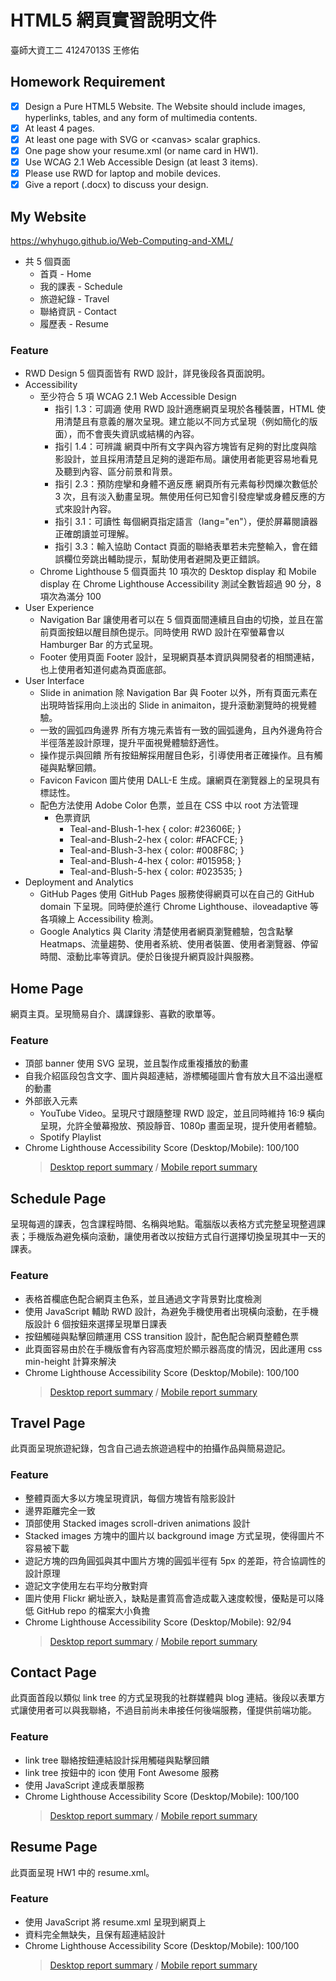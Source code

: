 # HTML5 網頁實習說明文件
臺師大資工二 41247013S 王修佑
## Homework Requirement
- [x] Design a Pure HTML5 Website. The Website should include images, hyperlinks, tables, and any form of multimedia contents. 
- [x] At least 4 pages.
- [x] At least one page with SVG or \<canvas> scalar graphics.
- [x] One page show your resume.xml (or name card in HW1).
- [x] Use WCAG 2.1 Web Accessible Design (at least 3 items).
- [x] Please use RWD for laptop and mobile devices.
- [x] Give a report (.docx) to discuss your design.

## My Website
https://whyhugo.github.io/Web-Computing-and-XML/ 
- 共 5 個頁面
  - 首頁 - Home
  - 我的課表 - Schedule
  - 旅遊紀錄 - Travel
  - 聯絡資訊 - Contact
  - 履歷表 - Resume
### Feature
- RWD Design
  5 個頁面皆有 RWD 設計，詳見後段各頁面說明。
- Accessibility
  - 至少符合 5 項 WCAG 2.1 Web Accessible Design
    - 指引 1.3：可調適
      使用 RWD 設計適應網頁呈現於各種裝置，HTML 使用清楚且有意義的層次呈現。建立能以不同方式呈現（例如簡化的版面），而不會喪失資訊或結構的內容。
    - 指引 1.4：可辨識
      網頁中所有文字與內容方塊皆有足夠的對比度與陰影設計，並且採用清楚且足夠的邊距布局。讓使用者能更容易地看見及聽到內容、區分前景和背景。
    - 指引 2.3：預防痙攣和身體不適反應
      網頁所有元素每秒閃爍次數低於 3 次，且有淡入動畫呈現。無使用任何已知會引發痙攣或身體反應的方式來設計內容。
    - 指引 3.1：可讀性
      每個網頁指定語言（lang="en"），便於屏幕閱讀器正確朗讀並可理解。
    - 指引 3.3：輸入協助
      Contact 頁面的聯絡表單若未完整輸入，會在錯誤欄位旁跳出輔助提示，幫助使用者避開及更正錯誤。
  - Chrome Lighthouse
    5 個頁面共 10 項次的 Desktop display 和 Mobile display 在 Chrome Lighthouse Accessibility 測試全數皆超過 90 分，8 項次為滿分 100
- User Experience
  - Navigation Bar
    讓使用者可以在 5 個頁面間連續且自由的切換，並且在當前頁面按鈕以醒目顏色提示。同時使用 RWD 設計在窄螢幕會以 Hamburger Bar 的方式呈現。
  - Footer
    使用頁面 Footer 設計，呈現網頁基本資訊與開發者的相關連結，也上使用者知道何處為頁面底部。
- User Interface
  - Slide in animation
    除 Navigation Bar 與 Footer 以外，所有頁面元素在出現時皆採用向上淡出的 Slide in animaiton，提升滾動瀏覽時的視覺體驗。
  - 一致的圓弧四角邊界
    所有方塊元素皆有一致的圓弧邊角，且內外邊角符合半徑落差設計原理，提升平面視覺體驗舒適性。
  - 操作提示與回饋
    所有按鈕解採用醒目色彩，引導使用者正確操作。且有觸碰與點擊回饋。
  - Favicon
    Favicon 圖片使用 DALL-E 生成。讓網頁在瀏覽器上的呈現具有標誌性。
  - 配色方法使用 Adobe Color 色票，並且在 CSS 中以 root 方法管理
    - 色票資訊
      - Teal-and-Blush-1-hex { color: #23606E; }
      - Teal-and-Blush-2-hex { color: #FACFCE; }
      - Teal-and-Blush-3-hex { color: #008F8C; }
      - Teal-and-Blush-4-hex { color: #015958; }
      - Teal-and-Blush-5-hex { color: #023535; }
- Deployment and Analytics
  - GitHub Pages
    使用 GitHub Pages 服務使得網頁可以在自己的 GitHub domain 下呈現。同時便於進行 Chrome Lighthouse、iloveadaptive 等各項線上 Accessibility 檢測。
  - Google Analytics 與 Clarity
    清楚使用者網頁瀏覽體驗，包含點擊 Heatmaps、流量趨勢、使用者系統、使用者裝置、使用者瀏覽器、停留時間、滾動比率等資訊。便於日後提升網頁設計與服務。

## Home Page
網頁主頁。呈現簡易自介、講課錄影、喜歡的歌單等。
### Feature
- 頂部 banner 使用 SVG 呈現，並且製作成重複播放的動畫
- 自我介紹區段包含文字、圖片與超連結，游標觸碰圖片會有放大且不溢出邊框的動畫
- 外部嵌入元素
  - YouTube Video。呈現尺寸跟隨整理 RWD 設定，並且同時維持 16:9 橫向呈現，允許全螢幕撥放、預設靜音、1080p 畫面呈現，提升使用者體驗。
  - Spotify Playlist
- Chrome Lighthouse Accessibility Score (Desktop/Mobile): 100/100
  > <a href="accessibility/home.pdf" target="_blank"> Desktop report summary</a> / <a href="accessibility/home_mobile.pdf" target="_blank"> Mobile report summary</a>

## Schedule Page
呈現每週的課表，包含課程時間、名稱與地點。電腦版以表格方式完整呈現整週課表；手機版為避免橫向滾動，讓使用者改以按鈕方式自行選擇切換呈現其中一天的課表。
### Feature
- 表格首欄底色配合網頁主色系，並且通過文字背景對比度檢測
- 使用 JavaScript 輔助 RWD 設計，為避免手機使用者出現橫向滾動，在手機版設計 6 個按鈕來選擇呈現單日課表
- 按鈕觸碰與點擊回饋運用 CSS transition 設計，配色配合網頁整體色票
- 此頁面容易由於在手機版會有內容高度短於顯示器高度的情況，因此運用 css min-height 計算來解決
- Chrome Lighthouse Accessibility Score (Desktop/Mobile): 100/100
  > <a href="accessibility/schedule.pdf" target="_blank"> Desktop report summary</a> / <a href="accessibility/schedule_mobile.pdf" target="_blank"> Mobile report summary</a>

## Travel Page
此頁面呈現旅遊紀錄，包含自己過去旅遊過程中的拍攝作品與簡易遊記。
### Feature
- 整體頁面大多以方塊呈現資訊，每個方塊皆有陰影設計
- 邊界距離完全一致
- 頂部使用 Stacked images scroll-driven animations 設計
- Stacked images 方塊中的圖片以 background image 方式呈現，使得圖片不容易被下載
- 遊記方塊的四角圓弧與其中圖片方塊的圓弧半徑有 5px 的差距，符合協調性的設計原理
- 遊記文字使用左右平均分散對齊
- 圖片使用 Flickr 網址嵌入，缺點是畫質高會造成載入速度較慢，優點是可以降低 GitHub repo 的檔案大小負擔
- Chrome Lighthouse Accessibility Score (Desktop/Mobile): 92/94
  > <a href="accessibility/travel.pdf" target="_blank"> Desktop report summary</a> / <a href="accessibility/travel_mobile.pdf" target="_blank"> Mobile report summary</a>

## Contact Page
此頁面首段以類似 link tree 的方式呈現我的社群媒體與 blog 連結。後段以表單方式讓使用者可以與我聯絡，不過目前尚未串接任何後端服務，僅提供前端功能。
### Feature
- link tree 聯絡按鈕連結設計採用觸碰與點擊回饋
- link tree 按鈕中的 icon 使用 Font Awesome 服務
- 使用 JavaScript 達成表單服務
- Chrome Lighthouse Accessibility Score (Desktop/Mobile): 100/100
  > <a href="accessibility/contact.pdf" target="_blank"> Desktop report summary</a> / <a href="accessibility/contact_mobile.pdf" target="_blank"> Mobile report summary</a>

## Resume Page
此頁面呈現 HW1 中的 resume.xml。
### Feature
- 使用 JavaScript 將 resume.xml 呈現到網頁上
- 資料完全無缺失，且保有超連結設計
- Chrome Lighthouse Accessibility Score (Desktop/Mobile): 100/100
  > <a href="accessibility/resume.pdf" target="_blank"> Desktop report summary</a> / <a href="accessibility/resume_mobile.pdf" target="_blank"> Mobile report summary</a>